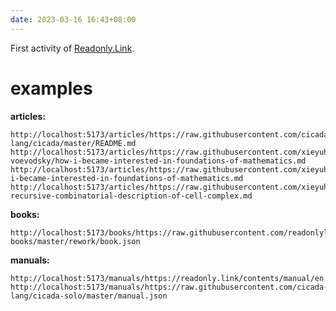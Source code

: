 ```yaml
---
date: 2023-03-16 16:43+08:00
---
```


First activity of [Readonly.Link](https://readonly.link).

<link-card href="https://raw.githubusercontent.com/cicada-lang/cicada/master/README.md" />

# examples

**articles:**

```
http://localhost:5173/articles/https://raw.githubusercontent.com/cicada-lang/cicada/master/README.md
http://localhost:5173/articles/https://raw.githubusercontent.com/xieyuheng/inner/master/persons/vladimir-voevodsky/how-i-became-interested-in-foundations-of-mathematics.md
http://localhost:5173/articles/https://raw.githubusercontent.com/xieyuheng/inner/master/translations/zh/how-i-became-interested-in-foundations-of-mathematics.md
http://localhost:5173/articles/https://raw.githubusercontent.com/xieyuheng/inner/master/papers/publish/a-recursive-combinatorial-description-of-cell-complex.md
```

**books:**

```
http://localhost:5173/books/https://raw.githubusercontent.com/readonlylink/readonlylink-books/master/rework/book.json
```

**manuals:**

```
http://localhost:5173/manuals/https://readonly.link/contents/manual/en.json
http://localhost:5173/manuals/https://raw.githubusercontent.com/cicada-lang/cicada-solo/master/manual.json
```
